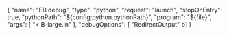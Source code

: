 {
    "name": "EB debug",
    "type": "python",
    "request": "launch",
    "stopOnEntry": true,
    "pythonPath": "${config:python.pythonPath}",
    "program": "${file}",
    "args": [
        "< B-large.in"
    ],
    "debugOptions": [
        "RedirectOutput"
    b]
}